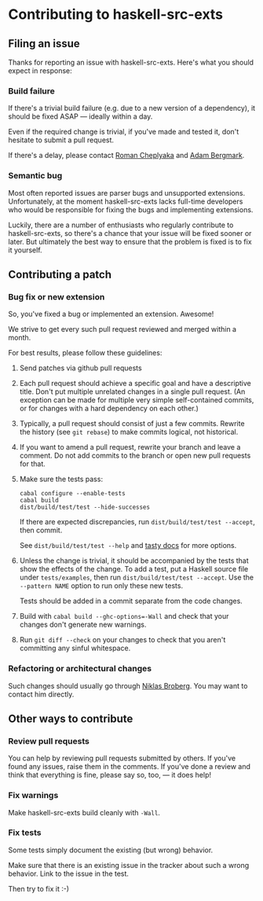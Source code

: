 # Contributing to haskell-src-exts

## Filing an issue

Thanks for reporting an issue with haskell-src-exts. Here's what you
should expect in response:

### Build failure

If there's a trivial build failure (e.g. due to a new version of a
dependency), it should be fixed ASAP — ideally within a day.

Even if the required change is trivial, if you've made and tested it, don't
hesitate to submit a pull request.

If there's a delay, please contact [Roman Cheplyaka][rc] and [Adam
Bergmark][ab].

[rc]: https://github.com/feuerbach
[ab]: https://github.com/bergmark

### Semantic bug

Most often reported issues are parser bugs and unsupported extensions.
Unfortunately, at the moment haskell-src-exts lacks full-time developers who
would be responsible for fixing the bugs and implementing extensions.

Luckily, there are a number of enthusiasts who regularly contribute to
haskell-src-exts, so there's a chance that your issue will be fixed sooner or
later. But ultimately the best way to ensure that the problem is fixed is to fix
it yourself.

## Contributing a patch

### Bug fix or new extension

So, you've fixed a bug or implemented an extension. Awesome!

We strive to get every such pull request reviewed and merged within a month.

For best results, please follow these guidelines:

1.  Send patches via github pull requests
1.  Each pull request should achieve a specific goal and have a descriptive
    title. Don't put multiple unrelated changes in a single pull request. (An
    exception can be made for multiple very simple self-contained commits, or for
    changes with a hard dependency on each other.)
1.  Typically, a pull request should consist of just a few commits. Rewrite the
    history (see `git rebase`) to make commits logical, not historical.
1.  If you want to amend a pull request, rewrite your branch and leave a
    comment. Do not add commits to the branch or open new pull requests for that.
1.  Make sure the tests pass:

    ```
    cabal configure --enable-tests
    cabal build
    dist/build/test/test --hide-successes
    ```

    If there are expected discrepancies, run `dist/build/test/test --accept`, then
    commit.

    See `dist/build/test/test --help` and
    [tasty docs](http://documentup.com/feuerbach/tasty) for more options.
1.  Unless the change is trivial, it should be accompanied by the tests that show
    the effects of the change. To add a test, put a Haskell source file under
    `tests/examples`, then run `dist/build/test/test --accept`. Use the
    `--pattern NAME` option to run only these new tests.

    Tests should be added in a commit separate from the code changes.
1.  Build with `cabal build --ghc-options=-Wall` and check that your changes
    don't generate new warnings.
1.  Run `git diff --check` on your changes to check that you aren't committing any
    sinful whitespace.

### Refactoring or architectural changes

Such changes should usually go through [Niklas
Broberg](https://github.com/niklasbroberg). You may want to contact him
directly.

## Other ways to contribute

### Review pull requests

You can help by reviewing pull requests submitted by others. If you've found any
issues, raise them in the comments. If you've done a review and think that
everything is fine, please say so, too, — it does help!

### Fix warnings

Make haskell-src-exts build cleanly with `-Wall`.

### Fix tests

Some tests simply document the existing (but wrong) behavior.

Make sure that there is an existing issue in the tracker about such a
wrong behavior. Link to the issue in the test.

Then try to fix it :-)
